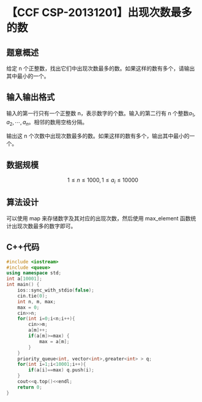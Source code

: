 # 【CCF CSP-20131201】出现次数最多的数

## 题意概述

给定 n 个正整数，找出它们中出现次数最多的数。如果这样的数有多个，请输出其中最小的一个。

## 输入输出格式

输入的第一行只有一个正整数 n，表示数字的个数。输入的第二行有 n 个整数$a_1,a_2,\cdots,a_n$。相邻的数用空格分隔。

输出这 n 个次数中出现次数最多的数。如果这样的数有多个，输出其中最小的一个。

## 数据规模

$$1\le n\le1000,1\le a_i\le10000$$

## 算法设计

可以使用 map 来存储数字及其对应的出现次数，然后使用 max_element 函数统计出现次数最多的数字即可。

## C++代码

```cpp
#include <iostream>
#include <queue>
using namespace std;
int a[10001];
int main() {
    ios::sync_with_stdio(false);
    cin.tie(0);
    int n, m, max;
    max = 0;
    cin>>n;
    for(int i=0;i<n;i++){
        cin>>m;
        a[m]++;
        if(a[m]>=max) {
            max = a[m];
        }
    }
    priority_queue<int, vector<int>,greater<int> > q;
    for(int i=1;i<10001;i++){
        if(a[i]==max) q.push(i);
    }
    cout<<q.top()<<endl;
    return 0;
}
```

